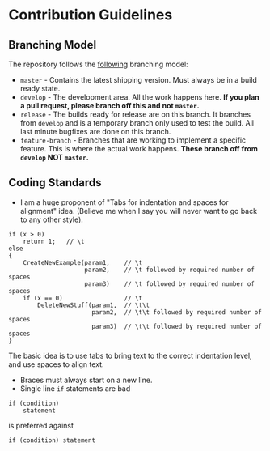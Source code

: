 # Contribution Guidelines

## Branching Model

The repository follows the [following]( http://nvie.com/posts/a-succesful-git-branching-model) branching model:

- `master` - Contains the latest shipping version. Must always be in a build ready state.
- `develop` - The development area. All the work happens here. **If you plan a pull request, please branch off this and not `master`.**
- `release` - The builds ready for release are on this branch. It branches from `develop` and is a temporary branch only used to test the build. All last minute bugfixes are done on this branch.
- `feature-branch` - Branches that are working to implement a specific feature. This is where the actual work happens. **These branch off from `develop` NOT `master`.**

## Coding Standards

- I am a huge proponent of "Tabs for indentation and spaces for alignment" idea. (Believe me when I say you will never want to go back to any other style).
```
if (x > 0)
    return 1;   // \t
else
{
    CreateNewExample(param1,    // \t
                     param2,    // \t followed by required number of spaces
                     param3)    // \t followed by required number of spaces
    if (x == 0)                 // \t
        DeleteNewStuff(param1,  // \t\t
                       param2,  // \t\t followed by required number of spaces
                       param3)  // \t\t followed by required number of spaces
}
```
The basic idea is to use tabs to bring text to the correct indentation level, and use spaces to align text.
- Braces must always start on a new line.
- Single line `if` statements are bad
```
if (condition)
    statement
```
is preferred against
```
if (condition) statement
```

